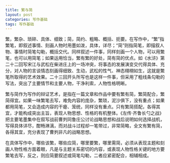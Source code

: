 ```yaml
---
title: 繁与简
layout: post
categories: 写作基础
tags: 写作基础
---
```


繁，繁杂、琐碎、具体、细致；简，简约、粗略、概括、扼要。在写作中，“繁”指繁笔，即叙述事情、刻画人物时用墨如泼，具体，详尽；“简”则指简笔，即描叙人物、事情时简笔勾勒，概括交代。同样叙述一件事，同样刻画一个人物，可以用繁笔，也可以用简笔；如果运用恰当，繁有繁的好处，简有简的优点。如《水浒》第二十二回写宋江与武松在柴进庄上的一场冲突，将事态的发展演变交代得具体、充分，对人物的言谈情态刻画得细致、生动，武松的性气、神态栩栩如生，这就是繁笔所取得的艺术效果。二十三回开头所写也是这样一件事，但采用了粗线条勾勒的写法，突出了主要情节和主要人物，干净利索，人物性格明晰。

繁与简作为写作的辩证艺术，是指在一篇文章和作品中要有繁有简，繁简配合，繁简得宜。如果一味繁笔去写，难免内容的庞杂，繁琐，泥沙俱下，没有重点；如果都用简笔，又会造成内容的干瘪、笼统，同样没有重点。只有繁简搭配，各得其宜，才能构成突出主旨，表现人物思想、性格的有机整体。《左传·齐鲁长勺之战》把主要笔墨集中在叙写战前曹刿同鲁庄公讨论战略思想和战后说明如何选择战机，写得具体详尽，酣畅淋漓，而对战斗过程却一笔带过，非常简略，全文有繁有简，各得其宜，充分表现了曹刿非凡的战略思想。

在具体写作中，哪些该繁，哪些应简，哪里要繁，哪里需简，必须从表现主题和刻画人物性格方面着眼，凡是与主题关系密切的内容，或表现人物性格关键的地方要繁笔去写，反之，则应简要叙述或简笔勾勒，二者应紧密配合，相辅相成。 